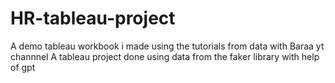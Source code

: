 # HR-tableau-project
A demo tableau workbook i made using the tutorials from data with Baraa yt channnel
A tableau project done using data from the faker library with help of gpt
